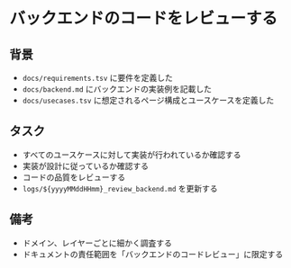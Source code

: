 # バックエンドのコードをレビューする

## 背景

- `docs/requirements.tsv` に要件を定義した
- `docs/backend.md` にバックエンドの実装例を記載した
- `docs/usecases.tsv` に想定されるページ構成とユースケースを定義した

## タスク

- すべてのユースケースに対して実装が行われているか確認する
- 実装が設計に従っているか確認する
- コードの品質をレビューする
- `logs/${yyyyMMddHHmm}_review_backend.md` を更新する

## 備考

- ドメイン、レイヤーごとに細かく調査する
- ドキュメントの責任範囲を「バックエンドのコードレビュー」に限定する
